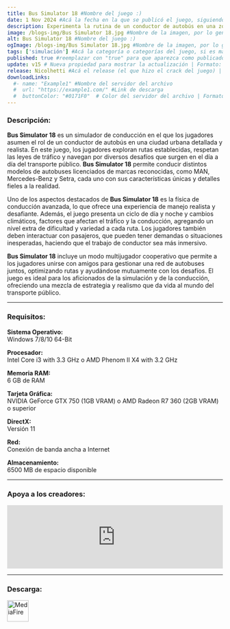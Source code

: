 ```yaml
---
title: Bus Simulator 18 #Nombre del juego :)
date: 1 Nov 2024 #Acá la fecha en la que se publicó el juego, siguiendo este formato: Dia "30", Mes "Oct", Año "2024" = como debe quedar: 30 Oct 2024
description: Experimenta la rutina de un conductor de autobús en una zona urbana llena de opciones. Conduce los buses originales de las mejores marcas, MAN, Mercedes-Benz, SETRA, IVECO Bus. Lleva a tus pasajeros de forma segura y puntual a sus destinos. #Acá una mini descripción del juego
image: /blogs-img/Bus Simulator 18.jpg #Nombre de la imagen, por lo general es exactamente el mismo nombre que el juego excluyendo lo ":" (Dos puntos)
alt: Bus Simulator 18 #Nombre del juego :)
ogImage: /blogs-img/Bus Simulator 18.jpg #Nombre de la imagen, por lo general es exactamente el mismo nombre que el juego excluyendo lo ":" (Dos puntos)
tags: ['simulación'] #Acá la categoría o categorías del juego, si es más de una se coloca en este formato: ['categoría1', 'categoría2']
published: true #reemplazar con "true" para que aparezca como publicado
update: v15 # Nueva propiedad para mostrar la actualización | Formato: v1.0.0
release: Nicolhetti #Acá el release (el que hizo el crack del juego) | Formato: Nicolhetti
downloadLinks:
  #- name: "Example1" #Nombre del servidor del archivo
  #  url: "https://example1.com/" #Link de descarga
  #  buttonColor: "#0171F0"  # Color del servidor del archivo | Formato hexadecimal | MediaFire: #0171F0 | Buzzheavier: #FF6600 |
---
```


<!--En VSCode seleccionando una palabra, por ejemplo: "Bus Simulator 18" y apretando Ctrl+F2 se seleccionan todas las palabras iguales-->

### Descripción:
**Bus Simulator 18** es un simulador de conducción en el que los jugadores asumen el rol de un conductor de autobús en una ciudad urbana detallada y realista. En este juego, los jugadores exploran rutas establecidas, respetan las leyes de tráfico y navegan por diversos desafíos que surgen en el día a día del transporte público. **Bus Simulator 18** permite conducir distintos modelos de autobuses licenciados de marcas reconocidas, como MAN, Mercedes-Benz y Setra, cada uno con sus características únicas y detalles fieles a la realidad.

Uno de los aspectos destacados de **Bus Simulator 18** es la física de conducción avanzada, lo que ofrece una experiencia de manejo realista y desafiante. Además, el juego presenta un ciclo de día y noche y cambios climáticos, factores que afectan el tráfico y la conducción, agregando un nivel extra de dificultad y variedad a cada ruta. Los jugadores también deben interactuar con pasajeros, que pueden tener demandas o situaciones inesperadas, haciendo que el trabajo de conductor sea más inmersivo.

**Bus Simulator 18** incluye un modo multijugador cooperativo que permite a los jugadores unirse con amigos para gestionar una red de autobuses juntos, optimizando rutas y ayudándose mutuamente con los desafíos. El juego es ideal para los aficionados de la simulación y de la conducción, ofreciendo una mezcla de estrategia y realismo que da vida al mundo del transporte público.

<!--Prompt para Chat-GPT: Hazme una descripción para el juego "Bus Simulator 18" y cada que menciones "Bus Simulator 18" ponlo en negrita -->

---

### Requisitos:
**Sistema Operativo:**  
Windows 7/8/10 64-Bit

**Procesador:**  
Intel Core i3 with 3.3 GHz o AMD Phenom II X4 with 3.2 GHz

**Memoria RAM:**  
6 GB de RAM

**Tarjeta Gráfica:**  
NVIDIA GeForce GTX 750 (1GB VRAM) o AMD Radeon R7 360 (2GB VRAM) o superior

**DirectX:**  
Versión 11

**Red:**  
Conexión de banda ancha a Internet

**Almacenamiento:**  
6500 MB de espacio disponible

<!--Si falta o sobra un requisito se quita o se agrega manteniendo el mismo formato-->

---

### Apoya a los creadores:
<iframe src="https://store.steampowered.com/widget/515180/" frameborder="0" style="background-color: transparent; width: 100% !important; aspect-ratio: 646 / 190;"></iframe>

<!--Reemplazar los numeros (AppID) del juego (en este caso 515180) por el numero (AppID) correspondiente con el juego a publicar-->
<!--El AppID se encuentra en la URL del Juego en Steam-->

---

### Descarga:

[<img src="https://gist.github.com/cxmeel/0dbc95191f239b631c3874f4ccf114e2/raw/download.svg" alt="MediaFire" height="50" />](https://www.mediafire.com/file/emvmkhnmulp9cj5/Bus_Simulator_18.zip/file)

<!-- # se debe reemplazar por el link de descarga-->

<!--NOMBRE-DEL-SERVICIO se debe reemplazar por el servicio donde está subido el juego-->